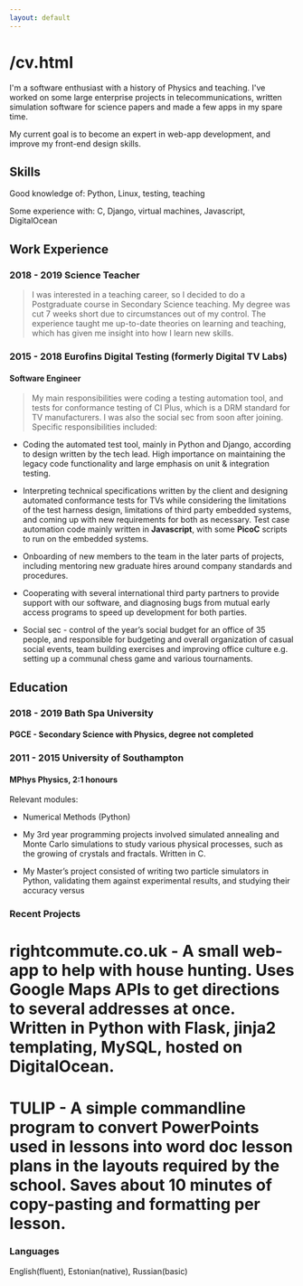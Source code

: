 ```yaml
---
layout: default
---
```

# /cv.html

  I'm a software enthusiast with a history of Physics and teaching. I've worked on some large enterprise projects
  in telecommunications, written simulation software for science papers and made a few apps 
  in my spare time. 
  
  My current goal is to become an expert in web-app development, and improve my front-end design skills.

## Skills

Good knowledge of: Python, Linux, testing, teaching

Some experience with: C, Django, virtual machines, Javascript, DigitalOcean

## Work Experience 

### 2018 - 2019 Science Teacher 

> I was interested in a teaching career, so I decided to do a Postgraduate course in Secondary Science teaching. My degree was cut 7 weeks short due to circumstances out of my control. The experience taught me up-to-date theories on learning and teaching, which has given me insight into how I learn new skills.

### 2015 - 2018 Eurofins Digital Testing (formerly Digital TV Labs)

#### Software Engineer

> My main responsibilities were coding a testing automation tool, and tests for conformance testing of CI Plus,  which is a DRM standard for TV manufacturers. I was also the social sec from soon after joining.  Specific responsibilities included:  

*   Coding the automated test tool, mainly in Python and Django, according to design written by the tech lead. High importance on maintaining the legacy code functionality and large emphasis on unit & integration testing. 

*   Interpreting technical specifications written by the client and designing automated conformance tests for TVs while considering the limitations of the test harness design, limitations of third party embedded systems, and coming  up  with  new  requirements  for  both  as  necessary.    Test  case  automation  code  mainly  written  in **Javascript**, with some **PicoC** scripts to run on the embedded systems. 

*   Onboarding of new members to the team in the later parts of projects, including mentoring new graduate hires around company standards and procedures.

*   Cooperating with several international third party partners to provide support with our software, and diagnosing bugs from mutual early access programs to speed up development for both parties. 

*    Social sec - control of the year’s social budget for an office of 35 people, and responsible for budgeting and overall organization of casual social events, team building exercises and improving office culture e.g. setting up a communal chess game and various tournaments.


## Education 

### 2018 - 2019 Bath Spa University 

#### PGCE - Secondary Science with Physics, degree not completed 

### 2011 - 2015 University of Southampton 

#### MPhys Physics, 2:1 honours 

Relevant modules: 

*   Numerical Methods (Python) 

*   My  3rd  year  programming  projects  involved  simulated  annealing  and  Monte  Carlo  simulations  to  study various physical processes, such as the growing of crystals and fractals. Written in C. 

*   My Master’s project consisted of writing two particle simulators in Python, validating them against experimental results, and studying their accuracy versus 

### Recent Projects

#   rightcommute.co.uk - A small web-app to help with house hunting. Uses Google Maps APIs to get directions to several addresses at once. Written in Python with Flask, jinja2 templating, MySQL, hosted on DigitalOcean. 

#   TULIP - A simple commandline program to convert PowerPoints used in lessons into word doc lesson plans in the layouts required by the school. Saves about 10 minutes of copy-pasting and formatting per lesson. 

### Languages

English(fluent), Estonian(native), Russian(basic)